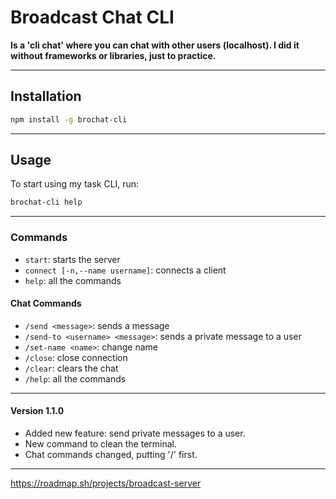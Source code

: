 # Broadcast Chat CLI

**Is a 'cli chat' where you can chat with other users (localhost). I did it without frameworks or libraries, just to practice.**

---

## Installation

```bash
npm install -g brochat-cli
```

---

## Usage

To start using my task CLI, run:

```bash
brochat-cli help
```

---

### Commands

- `start`: starts the server
- `connect [-n,--name username]`: connects a client
- `help`: all the commands

#### Chat Commands

- `/send <message>`: sends a message
- `/send-to <username> <message>`: sends a private message to a user
- `/set-name <name>`: change name
- `/close`: close connection
- `/clear`: clears the chat
- `/help`: all the commands

---

#### Version 1.1.0

- Added new feature: send private messages to a user.
- New command to clean the terminal.
- Chat commands changed, putting '/' first.

---

https://roadmap.sh/projects/broadcast-server
